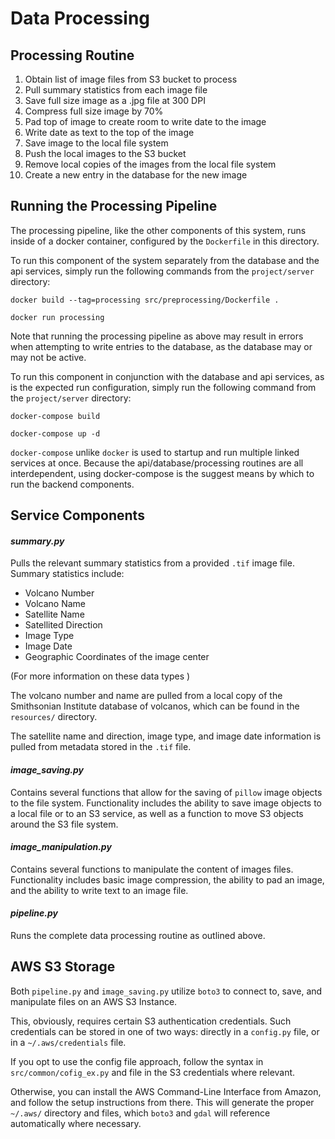 # Data Processing

Processing Routine
------------------

1. Obtain list of image files from S3 bucket to process
2. Pull summary statistics from each image file
3. Save full size image as a .jpg file at 300 DPI
3. Compress full size image by 70%
4. Pad top of image to create room to write date to the image
5. Write date as text to the top of the image
6. Save image to the local file system
7. Push the local images to the S3 bucket
8. Remove local copies of the images from the local file system
9. Create a new entry in the database for the new image

Running the Processing Pipeline
-------------------------------

The processing pipeline, like the other components of this system, runs inside of a docker container, configured by the `Dockerfile` in this directory.
 
 To run this component of the system separately from the database and the api services, simply run the following commands from the `project/server` directory:
 
 `docker build --tag=processing src/preprocessing/Dockerfile .` 
 
 `docker run processing`
 
 Note that running the processing pipeline as above may result in errors when attempting to write entries to the database, as the database may or may not be active.
 
 To run this component in conjunction with the database and api services, as is the expected run configuration, simply run the following command from the `project/server` directory:
 
 `docker-compose build`
 
 `docker-compose up -d`
 
 `docker-compose` unlike `docker` is used to startup and run multiple linked services at once. Because the api/database/processing routines are all interdependent, using docker-compose is the suggest means by which to run the backend components.
 
Service Components
------------------
 
 #### _summary.py_
 
 Pulls the relevant summary statistics from a provided `.tif` image file. Summary statistics include:
 
 - Volcano Number
 - Volcano Name
 - Satellite Name
 - Satellited Direction
 - Image Type
 - Image Date
 - Geographic Coordinates of the image center
 
 (For more information on these data types )
 
 The volcano number and name are pulled from a local copy of the Smithsonian Institute database of volcanos, which can be found in the `resources/` directory. 
 
 The satellite name and direction, image type, and image date information is pulled from metadata stored in the `.tif` file.
 
 #### _image_saving.py_
 
 Contains several functions that allow for the saving of `pillow` image objects to the file system. Functionality includes the ability to save image objects to a local file or to an S3 service, as well as a function to move S3 objects around the S3 file system.
 
 #### _image_manipulation.py_
 
 Contains several functions to manipulate the content of images files. Functionality includes basic image compression, the ability to pad an image, and the ability to write text to an image file.
 
 #### _pipeline.py_
 
 Runs the complete data processing routine as outlined above.
 
 AWS S3 Storage
 -------------------
 
 Both `pipeline.py` and `image_saving.py` utilize `boto3` to connect to, save, and manipulate files on an AWS S3 Instance. 
 
 This, obviously, requires certain S3 authentication credentials. Such credentials can be stored in one of two ways: directly in a `config.py` file, or in a `~/.aws/credentials` file. 
 
 If you opt to use the config file approach, follow the syntax in `src/common/cofig_ex.py` and file in the S3 credentials where relevant.
 
 Otherwise, you can install the AWS Command-Line Interface from Amazon, and follow the setup instructions from there. This will generate the proper `~/.aws/` directory and files, which `boto3` and `gdal` will reference automatically where necessary. 
 